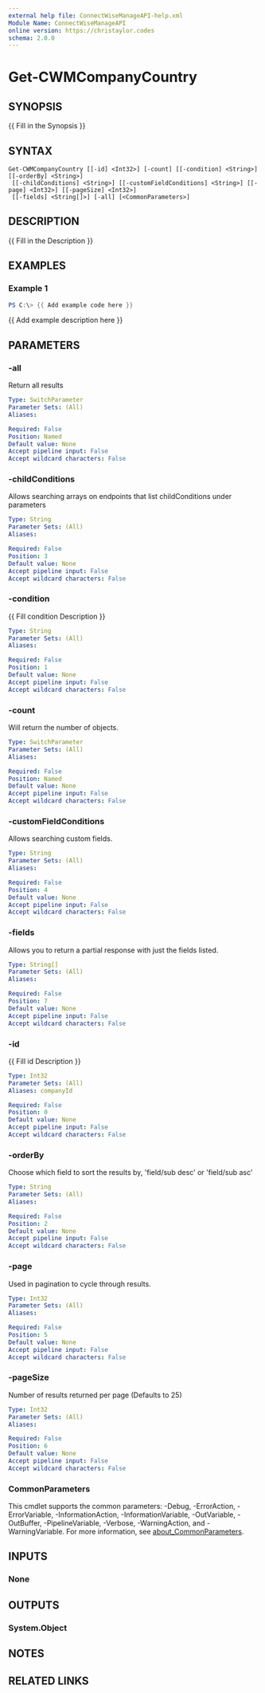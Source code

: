 ```yaml
---
external help file: ConnectWiseManageAPI-help.xml
Module Name: ConnectWiseManageAPI
online version: https://christaylor.codes
schema: 2.0.0
---
```


# Get-CWMCompanyCountry

## SYNOPSIS
{{ Fill in the Synopsis }}

## SYNTAX

```
Get-CWMCompanyCountry [[-id] <Int32>] [-count] [[-condition] <String>] [[-orderBy] <String>]
 [[-childConditions] <String>] [[-customFieldConditions] <String>] [[-page] <Int32>] [[-pageSize] <Int32>]
 [[-fields] <String[]>] [-all] [<CommonParameters>]
```

## DESCRIPTION
{{ Fill in the Description }}

## EXAMPLES

### Example 1
```powershell
PS C:\> {{ Add example code here }}
```

{{ Add example description here }}

## PARAMETERS

### -all
Return all results

```yaml
Type: SwitchParameter
Parameter Sets: (All)
Aliases:

Required: False
Position: Named
Default value: None
Accept pipeline input: False
Accept wildcard characters: False
```

### -childConditions
Allows searching arrays on endpoints that list childConditions under parameters

```yaml
Type: String
Parameter Sets: (All)
Aliases:

Required: False
Position: 3
Default value: None
Accept pipeline input: False
Accept wildcard characters: False
```

### -condition
{{ Fill condition Description }}

```yaml
Type: String
Parameter Sets: (All)
Aliases:

Required: False
Position: 1
Default value: None
Accept pipeline input: False
Accept wildcard characters: False
```

### -count
Will return the number of objects.

```yaml
Type: SwitchParameter
Parameter Sets: (All)
Aliases:

Required: False
Position: Named
Default value: None
Accept pipeline input: False
Accept wildcard characters: False
```

### -customFieldConditions
Allows searching custom fields.

```yaml
Type: String
Parameter Sets: (All)
Aliases:

Required: False
Position: 4
Default value: None
Accept pipeline input: False
Accept wildcard characters: False
```

### -fields
Allows you to return a partial response with just the fields listed.

```yaml
Type: String[]
Parameter Sets: (All)
Aliases:

Required: False
Position: 7
Default value: None
Accept pipeline input: False
Accept wildcard characters: False
```

### -id
{{ Fill id Description }}

```yaml
Type: Int32
Parameter Sets: (All)
Aliases: companyId

Required: False
Position: 0
Default value: None
Accept pipeline input: False
Accept wildcard characters: False
```

### -orderBy
Choose which field to sort the results by, 'field/sub desc' or 'field/sub asc'

```yaml
Type: String
Parameter Sets: (All)
Aliases:

Required: False
Position: 2
Default value: None
Accept pipeline input: False
Accept wildcard characters: False
```

### -page
Used in pagination to cycle through results.

```yaml
Type: Int32
Parameter Sets: (All)
Aliases:

Required: False
Position: 5
Default value: None
Accept pipeline input: False
Accept wildcard characters: False
```

### -pageSize
Number of results returned per page (Defaults to 25)

```yaml
Type: Int32
Parameter Sets: (All)
Aliases:

Required: False
Position: 6
Default value: None
Accept pipeline input: False
Accept wildcard characters: False
```

### CommonParameters
This cmdlet supports the common parameters: -Debug, -ErrorAction, -ErrorVariable, -InformationAction, -InformationVariable, -OutVariable, -OutBuffer, -PipelineVariable, -Verbose, -WarningAction, and -WarningVariable. For more information, see [about_CommonParameters](http://go.microsoft.com/fwlink/?LinkID=113216).

## INPUTS

### None
## OUTPUTS

### System.Object
## NOTES

## RELATED LINKS
